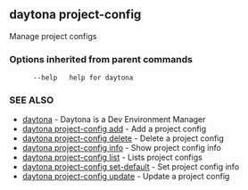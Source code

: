 ## daytona project-config

Manage project configs

### Options inherited from parent commands

```
      --help   help for daytona
```

### SEE ALSO

* [daytona](daytona.md)	 - Daytona is a Dev Environment Manager
* [daytona project-config add](daytona_project-config_add.md)	 - Add a project config
* [daytona project-config delete](daytona_project-config_delete.md)	 - Delete a project config
* [daytona project-config info](daytona_project-config_info.md)	 - Show project config info
* [daytona project-config list](daytona_project-config_list.md)	 - Lists project configs
* [daytona project-config set-default](daytona_project-config_set-default.md)	 - Set project config info
* [daytona project-config update](daytona_project-config_update.md)	 - Update a project config

